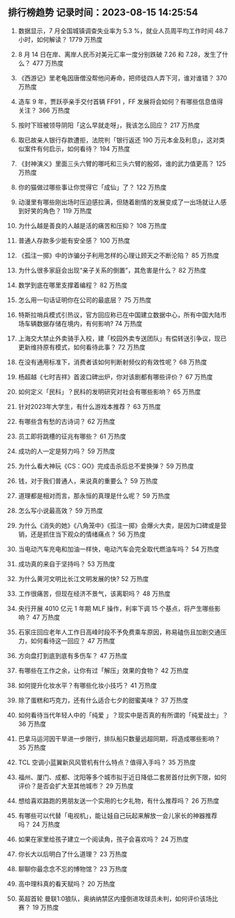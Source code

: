 
## 排行榜趋势 记录时间：2023-08-15 14:25:54
  
  1. 数据显示，7 月全国城镇调查失业率为 5.3 %，就业人员周平均工作时间 48.7 小时，如何解读？ 1779 万热度
    
  2. 8 月 14 日在岸、离岸人民币对美元汇率一度分别跌破 7.26 和 7.28，发生了什么？ 477 万热度
    
  3. 《西游记》里老龟因唐僧没帮他问寿命，把师徒四人弄下河，谁对谁错？ 370 万热度
    
  4. 造车 9 年，贾跃亭亲手交付首辆 FF91 ，FF 发展将会如何？有哪些信息值得关注？ 366 万热度
    
  5. 按时下班被领导阴阳「这么早就走呀」，我该怎么回应？ 217 万热度
    
  6. 取已故亲人银行存款遭拒，法院判「银行返还 190 万元本金及利息」，这对类似案件有何启示，如何看待？ 194 万热度
    
  7. 《封神演义》里面三头六臂的哪吒和三头六臂的殷郊，谁的武力值更高？ 125 万热度
    
  8. 你的猫做过哪些事让你觉得它「成仙」了？ 122 万热度
    
  9. 动漫里有哪些刚出场时压迫感拉满，但随着剧情的发展变成了一出场就让人感到好笑的角色？ 119 万热度
    
  10. 为什么越是善良的人越是活的痛苦和压抑？ 108 万热度
    
  11. 普通人存款多少能有安全感？ 100 万热度
    
  12. 《孤注一掷》中的诈骗分子利用怎样的心理让顾天之不断沦陷？ 85 万热度
    
  13. 为什么很多家庭会出现“亲子关系的倒置”，其危害是什么？ 82 万热度
    
  14. 数学到底在哪里支撑着编程？ 82 万热度
    
  15. 怎么用一句话证明你在公司的最底层？ 75 万热度
    
  16. 特斯拉哨兵模式引热议，官方回应称已在中国建立数据中心，所有中国大陆市场车辆数据存储在境内，有何影响? 74 万热度
    
  17. 上海交大禁止外卖骑手入校，建「校园外卖专送团队」有偿转送引争议，现已更新维持原有模式，如何看待此事？ 72 万热度
    
  18. 在没有通用标准下，消费者该如何判断射频仪的有效性呢？ 68 万热度
    
  19. 杨超越《七时吉祥》首波口碑出炉，你对该剧都有哪些评价？ 67 万热度
    
  20. 如何定义「民科」？民科的发明研究对社会有哪些影响？ 65 万热度
    
  21. 针对2023年大学生，有什么游戏本推荐？ 63 万热度
    
  22. 有哪些含有愁的古诗词？ 62 万热度
    
  23. 员工即将跳槽的征兆有哪些？ 61 万热度
    
  24. 成功的人一定是努力吗？ 59 万热度
    
  25. 为什么看大神玩《CS：GO》完成击杀后总不爱换弹？ 59 万热度
    
  26. 钱，对于我们普通人，来说真的重要么？ 59 万热度
    
  27. 道理都是相对而言，那永恒的真理是什么呢？ 59 万热度
    
  28. 怎么写小说最高效？ 59 万热度
    
  29. 为什么《消失的她》《八角笼中》《孤注一掷》会爆火大卖，是因为口碑或是营销，还是抓住当下观众的情绪痛点？ 56 万热度
    
  30. 当电动汽车充电和加油一样快，电动汽车会完全取代燃油车吗？ 54 万热度
    
  31. 成功真的来自于坚持吗？ 53 万热度
    
  32. 为什么黄河文明比长江文明发展的快? 52 万热度
    
  33. 工作很痛苦，但现在经济不景气，该离职吗？ 48 万热度
    
  34. 央行开展 4010 亿元 1 年期 MLF 操作，利率下调 15 个基点，将产生哪些影响？ 47 万热度
    
  35. 石家庄回应老年人工作日高峰时段不予免费乘车原因，称易磕伤且加剧交通压力，如何看待这一回应？ 47 万热度
    
  36. 方向盘打到底到底有多伤车？ 47 万热度
    
  37. 有哪些在工作之余，让你有过「解压」效果的食物？ 42 万热度
    
  38. 如何提升化妆水平？有哪些化妆小技巧？ 41 万热度
    
  39. 除了蛋糕和巧克力，还有什么适合七夕的甜蜜美味？ 37 万热度
    
  40. 如何看待当代年轻人中的「纯爱 」？现实中是否真的有所谓的「纯爱战士」？ 36 万热度
    
  41. 巴拿马运河因干旱进一步限行，排队船只数量远超同期，将造成哪些影响？ 35 万热度
    
  42. TCL 空调小蓝翼新风风管机有什么特点？值得入手吗？ 35 万热度
    
  43. 福州、厦门、成都、沈阳等多个城市拟于近日降低二套房首付比例下限，如何评价？是否会扩大至其他城市？ 29 万热度
    
  44. 想给喜欢路跑的男朋友送一个实用的七夕礼物，有什么推荐吗？ 26 万热度
    
  45. 有哪些可以代替「电视机」，能让娃自己玩起来解放一会儿家长的神器推荐吗？ 24 万热度
    
  46. 如果在家里给孩子建立一个阅读角，孩子会喜欢吗？ 24 万热度
    
  47. 你长大以后明白了什么道理？ 23 万热度
    
  48. 聊聊你最念念不忘的博物馆？ 23 万热度
    
  49. 高中理科真的看天赋吗？ 20 万热度
    
  50. 英超首轮 曼联1:0狼队，奥纳纳禁区内撞倒进攻球员未判，如何评价该场比赛？ 19 万热度
    